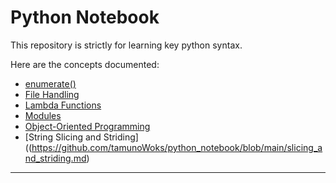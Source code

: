 # Python Notebook
This repository is strictly for learning key python syntax.

Here are the concepts documented:  
- [enumerate()](https://github.com/tamunoWoks/python_notebook/blob/main/enumerate.md)
- [File Handling](https://github.com/tamunoWoks/python_notebook/blob/main/file_handling.md)
- [Lambda Functions](https://github.com/tamunoWoks/python_notebook/blob/main/lambda.md)
- [Modules](https://github.com/tamunoWoks/python_notebook/blob/main/modules.md)
- [Object-Oriented Programming](https://github.com/tamunoWoks/python_notebook/blob/main/oop.md)
- [String Slicing and Striding]((https://github.com/tamunoWoks/python_notebook/blob/main/slicing_and_striding.md)
---


